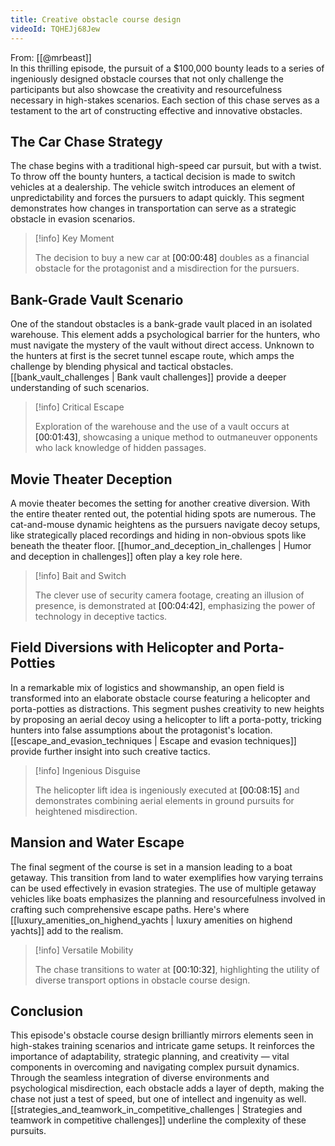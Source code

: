 ```yaml
---
title: Creative obstacle course design
videoId: TQHEJj68Jew
---
```


From: [[@mrbeast]] <br/> 
In this thrilling episode, the pursuit of a $100,000 bounty leads to a series of ingeniously designed obstacle courses that not only challenge the participants but also showcase the creativity and resourcefulness necessary in high-stakes scenarios. Each section of this chase serves as a testament to the art of constructing effective and innovative obstacles.

## The Car Chase Strategy

The chase begins with a traditional high-speed car pursuit, but with a twist. To throw off the bounty hunters, a tactical decision is made to switch vehicles at a dealership. The vehicle switch introduces an element of unpredictability and forces the pursuers to adapt quickly. This segment demonstrates how changes in transportation can serve as a strategic obstacle in evasion scenarios. 

> [!info] Key Moment
>
> The decision to buy a new car at <a class="yt-timestamp" data-t="00:00:48">[00:00:48]</a> doubles as a financial obstacle for the protagonist and a misdirection for the pursuers.

## Bank-Grade Vault Scenario

One of the standout obstacles is a bank-grade vault placed in an isolated warehouse. This element adds a psychological barrier for the hunters, who must navigate the mystery of the vault without direct access. Unknown to the hunters at first is the secret tunnel escape route, which amps the challenge by blending physical and tactical obstacles. [[bank_vault_challenges | Bank vault challenges]] provide a deeper understanding of such scenarios.

> [!info] Critical Escape
>
> Exploration of the warehouse and the use of a vault occurs at <a class="yt-timestamp" data-t="00:01:43">[00:01:43]</a>, showcasing a unique method to outmaneuver opponents who lack knowledge of hidden passages.

## Movie Theater Deception

A movie theater becomes the setting for another creative diversion. With the entire theater rented out, the potential hiding spots are numerous. The cat-and-mouse dynamic heightens as the pursuers navigate decoy setups, like strategically placed recordings and hiding in non-obvious spots like beneath the theater floor. [[humor_and_deception_in_challenges | Humor and deception in challenges]] often play a key role here.

> [!info] Bait and Switch
>
> The clever use of security camera footage, creating an illusion of presence, is demonstrated at <a class="yt-timestamp" data-t="00:04:42">[00:04:42]</a>, emphasizing the power of technology in deceptive tactics.

## Field Diversions with Helicopter and Porta-Potties

In a remarkable mix of logistics and showmanship, an open field is transformed into an elaborate obstacle course featuring a helicopter and porta-potties as distractions. This segment pushes creativity to new heights by proposing an aerial decoy using a helicopter to lift a porta-potty, tricking hunters into false assumptions about the protagonist's location. [[escape_and_evasion_techniques | Escape and evasion techniques]] provide further insight into such creative tactics.

> [!info] Ingenious Disguise
>
> The helicopter lift idea is ingeniously executed at <a class="yt-timestamp" data-t="00:08:15">[00:08:15]</a> and demonstrates combining aerial elements in ground pursuits for heightened misdirection.

## Mansion and Water Escape

The final segment of the course is set in a mansion leading to a boat getaway. This transition from land to water exemplifies how varying terrains can be used effectively in evasion strategies. The use of multiple getaway vehicles like boats emphasizes the planning and resourcefulness involved in crafting such comprehensive escape paths. Here's where [[luxury_amenities_on_highend_yachts | luxury amenities on highend yachts]] add to the realism.

> [!info] Versatile Mobility
>
> The chase transitions to water at <a class="yt-timestamp" data-t="00:10:32">[00:10:32]</a>, highlighting the utility of diverse transport options in obstacle course design.

## Conclusion

This episode's obstacle course design brilliantly mirrors elements seen in high-stakes training scenarios and intricate game setups. It reinforces the importance of adaptability, strategic planning, and creativity — vital components in overcoming and navigating complex pursuit dynamics. Through the seamless integration of diverse environments and psychological misdirection, each obstacle adds a layer of depth, making the chase not just a test of speed, but one of intellect and ingenuity as well. [[strategies_and_teamwork_in_competitive_challenges | Strategies and teamwork in competitive challenges]] underline the complexity of these pursuits.